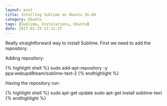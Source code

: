 ```yaml
---
layout: post
title: Intalling Sublime on Ubuntu 16.04
category: Ubuntu
tags: [Sublime, Instalations, Ubuntu]
date: 2017-01-29 13:11:27
---
```


Really straightforward way to install Sublime. First we need to add the repository:

Adding repository:

{% highlight shell %}
sudo add-apt-repository -y ppa:webupd8team/sublime-text-2
{% endhighlight %}

Having the repository run:

{% highlight shell %}
sudo apt-get update
sudo apt-get install sublime-text
{% endhighlight %}